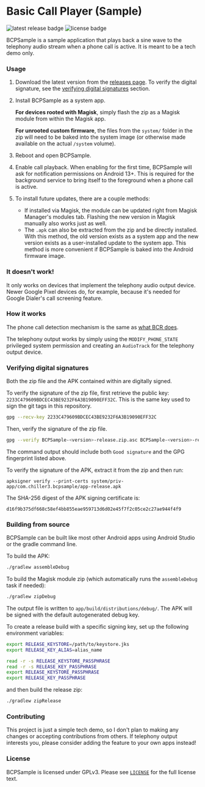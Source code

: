 # Basic Call Player (Sample)

![latest release badge](https://img.shields.io/github/v/release/chenxiaolong/BCPSample?sort=semver)
![license badge](https://img.shields.io/github/license/chenxiaolong/BCPSample)

BCPSample is a sample application that plays back a sine wave to the telephony audio stream when a phone call is active. It is meant to be a tech demo only.

### Usage

1. Download the latest version from the [releases page](https://github.com/chenxiaolong/BCPSample/releases). To verify the digital signature, see the [verifying digital signatures](#verifying-digital-signatures) section.

2. Install BCPSample as a system app.

    **For devices rooted with Magisk**, simply flash the zip as a Magisk module from within the Magisk app.

    **For unrooted custom firmware**, the files from the `system/` folder in the zip will need to be baked into the system image (or otherwise made available on the actual `/system` volume).

3. Reboot and open BCPSample.

4. Enable call playback. When enabling for the first time, BCPSample will ask for notification permissions on Android 13+. This is required for the background service to bring itself to the foreground when a phone call is active.

5. To install future updates, there are a couple methods:

    * If installed via Magisk, the module can be updated right from Magisk Manager's modules tab. Flashing the new version in Magisk manually also works just as well.
    * The `.apk` can also be extracted from the zip and be directly installed. With this method, the old version exists as a system app and the new version exists as a user-installed update to the system app. This method is more convenient if BCPSample is baked into the Android firmware image.

### It doesn't work!

It only works on devices that implement the telephony audio output device. Newer Google Pixel devices do, for example, because it's needed for Google Dialer's call screening feature.

### How it works

The phone call detection mechanism is the same as [what BCR does](https://github.com/chenxiaolong/BCR#how-it-works).

The telephony output works by simply using the `MODIFY_PHONE_STATE` privileged system permission and creating an `AudioTrack` for the telephony output device.

### Verifying digital signatures

Both the zip file and the APK contained within are digitally signed.

To verify the signature of the zip file, first retrieve the public key: `2233C479609BDCEC43BE9232F6A3B19090EFF32C`. This is the same key used to sign the git tags in this repository.

```bash
gpg --recv-key 2233C479609BDCEC43BE9232F6A3B19090EFF32C
```

Then, verify the signature of the zip file.

```bash
gpg --verify BCPSample-<version>-release.zip.asc BCPSample-<version>-release.zip
```

The command output should include both `Good signature` and the GPG fingerprint listed above.

To verify the signature of the APK, extract it from the zip and then run:

```
apksigner verify --print-certs system/priv-app/com.chiller3.bcpsample/app-release.apk
```

The SHA-256 digest of the APK signing certificate is:

```
d16f9b375df668c58ef4bb855eae959713d6d02e45f7f2c05ce2c27ae944f4f9
```

### Building from source

BCPSample can be built like most other Android apps using Android Studio or the gradle command line.

To build the APK:

```bash
./gradlew assembleDebug
```

To build the Magisk module zip (which automatically runs the `assembleDebug` task if needed):

```bash
./gradlew zipDebug
```

The output file is written to `app/build/distributions/debug/`. The APK will be signed with the default autogenerated debug key.

To create a release build with a specific signing key, set up the following environment variables:

```bash
export RELEASE_KEYSTORE=/path/to/keystore.jks
export RELEASE_KEY_ALIAS=alias_name

read -r -s RELEASE_KEYSTORE_PASSPHRASE
read -r -s RELEASE_KEY_PASSPHRASE
export RELEASE_KEYSTORE_PASSPHRASE
export RELEASE_KEY_PASSPHRASE
```

and then build the release zip:

```bash
./gradlew zipRelease
```

### Contributing

This project is just a simple tech demo, so I don't plan to making any changes or accepting contributions from others. If telephony output interests you, please consider adding the feature to your own apps instead!

### License

BCPSample is licensed under GPLv3. Please see [`LICENSE`](./LICENSE) for the full license text.